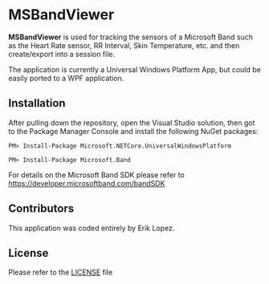 MSBandViewer
======
**MSBandViewer** is used for tracking the sensors of a Microsoft Band such as the Heart Rate sensor, RR Interval, Skin Temperature, etc. and then create/export into a session file.

The application is currently a Universal Windows Platform App, but could be easily ported to a WPF application.

## Installation

After pulling down the repository, open the Visual Studio solution, then got to the Package Manager Console and install the following NuGet packages:

```PM> Install-Package Microsoft.NETCore.UniversalWindowsPlatform```

```PM> Install-Package Microsoft.Band```

For details on the Microsoft Band SDK please refer to https://developer.microsoftband.com/bandSDK

## Contributors

This application was coded entirely by Erik Lopez.

## License

Please refer to the [LICENSE](https://github.com/niuware/MSBandViewer/blob/master/LICENSE) file
